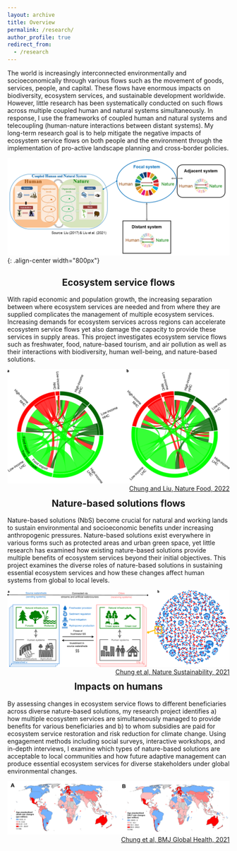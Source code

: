 ```yaml
---
layout: archive
title: Overview
permalink: /research/
author_profile: true
redirect_from:
  - /research
---
```


The world is increasingly interconnected environmentally and socioeconomically through various flows such as the movement of goods, services, people, and capital. These flows have enormous impacts on biodiversity, ecosystem services, and sustainable development worldwide. However, little research has been systematically conducted on such flows across multiple coupled human and natural systems simultaneously. In response, I use the frameworks of coupled human and natural systems and telecoupling (human-nature interactions between distant systems). My long-term research goal is to help mitigate the negative impacts of ecosystem service flows on both people and the environment through the implementation of pro-active landscape planning and cross-border policies.

![CHANSframework](../images/CHANS_Telecoupling_framework.png){: .align-center width="800px"}

<h2 style="text-align: center;">Ecosystem service flows</h2>

With rapid economic and population growth, the increasing separation between where ecosystem services are needed and from where they are supplied complicates the management of multiple ecosystem services. Increasing demands for ecosystem services across regions can accelerate ecosystem service flows yet also damage the capacity to provide these services in supply areas. This project investigates ecosystem service flows such as freshwater, food, nature-based tourism, and air pollution as well as their interactions with biodiversity, human well-being, and nature-based solutions.

<p align="center">
 <img src="../images/Chung_Liu_2022_NF_flow_map.png" width="600px" alt="FoodFlow">
 <br>
 <span style="float: right;"><a href="https://www.nature.com/articles/s43016-022-00499-7">Chung and Liu, Nature Food, 2022</a></span>
</p>

<h2 style="text-align: center;">Nature-based solutions flows</h2>

Nature-based solutions (NbS) become crucial for natural and working lands to sustain environmental and socioeconomic benefits under increasing anthropogenic pressures. Nature-based solutions exist everywhere in various forms such as protected areas and urban green space, yet little research has examined how existing nature-based solutions provide multiple benefits of ecosystem services beyond their initial objectives. This project examines the diverse roles of nature-based solutions in sustaining essential ecosystem services and how these changes affect human systems from global to local levels.

<p align="center">
 <img src="../images/Chung_et_al_2021_NS_network.png" width="700px" alt="NbSnetwork">
 <br>
 <span style="float: right;"><a href="https://www.nature.com/articles/s41893-021-00786-4">Chung et al, Nature Sustainability, 2021</a></span>
</p>

<h2 style="text-align: center;">Impacts on humans</h2>

By assessing changes in ecosystem service flows to different beneficiaries across diverse nature-based solutions, my research project identifies a) how multiple ecosystem services are simultaneously managed to provide benefits for various beneficiaries and b) to whom subsidies are paid for ecosystem service restoration and risk reduction for climate change. Using engagement methods including social surveys, interactive workshops, and in-depth interviews, I examine which types of nature-based solutions are acceptable to local communities and how future adaptive management can produce essential ecosystem services for diverse stakeholders under global environmental changes.

<p align="center">
 <img src="../images/Chung_et_al_2021_bmjgh_health.png" width="800px" alt="TradeHealth">
 <br>
 <span style="float: right;"><a href="https://gh.bmj.com/content/6/11/e006394.abstract">Chung et al, BMJ Global Health, 2021</a></span>
</p>
